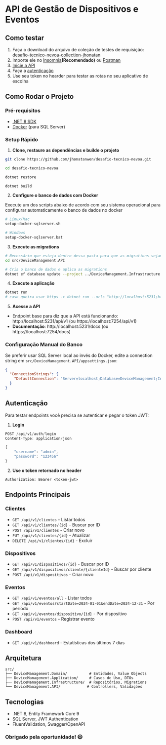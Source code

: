# API de Gestão de Dispositivos e Eventos

## Como testar

1. Faça o download do arquivo de coleção de testes de requisição: [desafio-tecnico-nevoa-collection-jhonatan](./desafio-tecnico-nevoa-collection-jhonatan.json)
2. Importe ele no [Insomnia](https://insomnia.rest)**(Recomendado)** ou [Postman](https://www.postman.com)
3. [Inicie a API](#como-rodar-o-projeto)
4. Faça a [autenticação](#autenticação)
5. Use seu token no hearder para testar as rotas no seu aplicativo de escolha

## Como Rodar o Projeto

### Pré-requisitos

- [.NET 8 SDK](https://dotnet.microsoft.com/pt-br/download/dotnet/8.0)
- [Docker](https://www.docker.com/products/docker-desktop/) (para SQL Server)

### Setup Rápido

1. **Clone, restaure as dependências e builde o projeto**

```bash
git clone https://github.com/jhonatanwen/desafio-tecnico-nevoa.git

cd desafio-tecnico-nevoa

dotnet restore

dotnet build
```

2. **Configure o banco de dados com Docker**

Execute um dos scripts abaixo de acordo com seu sistema operacional para configurar automaticamente o banco de dados no docker

```bash
# Linux/Mac
setup-docker-sqlserver.sh

# Windows
setup-docker-sqlserver.bat
```

3. **Execute as migrations**

```bash
# Necessário que esteja dentro dessa pasta para que as migrations sejam aplicadas corretamente
cd src/DeviceManagement.API

# Cria o banco de dados e aplica as migrations
dotnet ef database update --project ../DeviceManagement.Infrastructure
```

4. **Execute a aplicação**

```bash
dotnet run
# caso queira usar https -> dotnet run --urls "http://localhost:5231;https://localhost:7254"
```

5. **Acesse a API**

- Endpoint base para diz que a API está funcionando: http://localhost:5231/api/v1 (ou https://localhost:7254/api/v1)
- **Documentação**: http://localhost:5231/docs (ou https://localhost:7254/docs)

### Configuração Manual do Banco

Se preferir usar SQL Server local ao invés do Docker, edite a connection string em `src/DeviceManagement.API/appsettings.json`:

```json
{
  "ConnectionStrings": {
    "DefaultConnection": "Server=localhost;Database=DeviceManagement;Integrated Security=true;TrustServerCertificate=true;"
  }
}
```

## Autenticação

Para testar endpoints você precisa se autenticar e pegar o token JWT:

1. **Login**

```js
POST /api/v1/auth/login
Content-Type: application/json

{
    "username": "admin",
    "password": "123456"
}
```

2. **Use o token retornado no header**

```http
Authorization: Bearer <token-jwt>
```

## Endpoints Principais

### Clientes

- `GET /api/v1/clientes` - Listar todos
- `GET /api/v1/clientes/{id}` - Buscar por ID
- `POST /api/v1/clientes` - Criar novo
- `PUT /api/v1/clientes/{id}` - Atualizar
- `DELETE /api/v1/clientes/{id}` - Excluir

### Dispositivos

- `GET /api/v1/dispositivos/{id}` - Buscar por ID
- `GET /api/v1/dispositivos/cliente/{clienteId}` - Buscar por cliente
- `POST /api/v1/dispositivos` - Criar novo

### Eventos

- `GET /api/v1/eventos/all` - Listar todos
- `GET /api/v1/eventos?startDate=2024-01-01&endDate=2024-12-31` - Por período
- `GET /api/v1/eventos/dispositivo/{id}` - Por dispositivo
- `POST /api/v1/eventos` - Registrar evento

### Dashboard

- `GET /api/v1/dashboard` - Estatísticas dos últimos 7 dias

## Arquitetura

```
src/
├── DeviceManagement.Domain/          # Entidades, Value Objects
├── DeviceManagement.Application/     # Casos de Uso, DTOs
├── DeviceManagement.Infrastructure/  # Repositórios, Migrations
└── DeviceManagement.API/            # Controllers, Validações
```

## Tecnologias

- .NET 8, Entity Framework Core 9
- SQL Server, JWT Authentication
- FluentValidation, Swagger/OpenAPI

### Obrigado pela oportunidade! 😄
